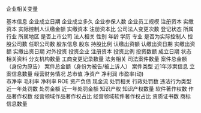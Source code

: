 
企业相关变量

基本信息
    企业成立日期
    企业成立多久
    企业参保人数
    企业员工规模
    注册资本
    实缴资本
    实际控制人认缴金额
    实缴资本
    注册资本比
    公司法人变更次数
    登记状态
    所属行业
    所属地区
    是否上市公司
法人相关
    性别
    年龄
    学历
    专业
    是否为实际控制人
    控股公司数
    任职公司数
股东信息
    股东
    持股比例
    认缴出资额
    认缴出资日期
    实缴出资额
    实缴出资日期
对外投资
    投资企业
    注册资本 
    投资比例 
    投资数额
    成立日期
    状态
相关资料
    分支机构数量
    工商变更记录数量
法务相关
    司法案件数量
    案件总金额（身份为原告）
    案件总金额（身份为被告/被上诉人）
    案件类型
    近1年涉案信息
    立案信息数量
经营财务情况
    总市值
    净资产
    净利润
    市盈率(动)	
    市净率
    毛利率
    净利率
    ROE
    资产负债
    现金流
处罚相关
    行政处罚数
    违法行为类型
    近一年处罚数
    处罚金额
    近一年处罚金额
知识产权
    知识产权数量
    软件著作权数
    作品著作权数
    经营领域作品著作权占比
    经营领域软件著作权占比
    资质证书数
    商标信息数量


